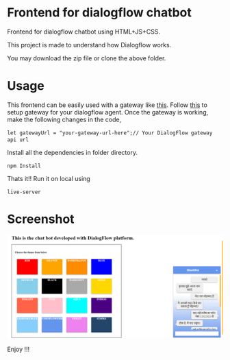 # Frontend for dialogflow chatbot
Frontend for dialogflow chatbot using HTML+JS+CSS.

This project is made to understand how Dialogflow works.

You may download the zip file or clone the above folder.

# Usage
This frontend can be easily used with a gateway like [this](https://github.com/MishUshakov/dialogflow-gateway).
Follow [this](https://github.com/MishUshakov/dialogflow-gateway) to setup gateway for your dialogflow agent.
Once the gateway is working, make the following changes in the code,

```
let gatewayUrl = "your-gateway-url-here";// Your DialogFlow gateway api url
```

Install all the dependencies in folder directory.
```
npm Install
```

Thats it!! Run it on local using
```
live-server
```
# Screenshot
![screenshot](https://github.com/prandon/chatbot_frontend/blob/master/images/screencapture.PNG)

Enjoy !!!
